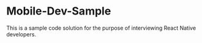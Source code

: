 # Mobile-Dev-Sample
This is a sample code solution for the purpose of interviewing React Native developers.
